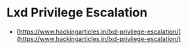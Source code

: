 # Lxd Privilege Escalation

* [https://www.hackingarticles.in/lxd-privilege-escalation/](https://www.hackingarticles.in/lxd-privilege-escalation/)

